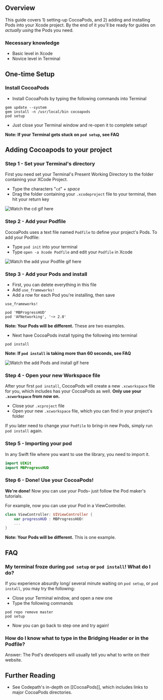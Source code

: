 ## Overview
This guide covers 1) setting-up CocoaPods, and 2) adding and installing Pods into your Xcode project. By the end of it you'll be ready for guides on *actually using* the Pods you need. 

### Necessary knowledge

* Basic level in Xcode
* Novice level in Terminal 

## One-time Setup  

### Install CocoaPods

* Install CocoaPods by typing the following commands into Terminal

```
gem update --system
gem install -n /usr/local/bin cocoapods
pod setup
```

* Just close your Terminal window and re-open it to complete setup!

**Note: If your Terminal gets stuck on `pod setup`, see FAQ**

## Adding Cocoapods to your project

### Step 1 - Set your Terminal's directory 

First you need set your Terminal's Present Working Directory to the folder containing your XCode Project.

* Type the characters "`cd`" + *space*
* Drag the folder containing your `.xcodeproject` file to your terminal, then hit your return key

![Watch the cd gif here](http://i.imgur.com/SJ6tkPv.gif)

### Step 2 - Add your Podfile 

CocoaPods uses a text file named `Podfile` to define your project's Pods. To add your Podfile:

* Type `pod init` into your terminal 
* Type `open -a Xcode Podfile` and edit your `Podfile` in Xcode

![Watch the add your Podfile gif here](http://i.imgur.com/Tlx88ZN.gif)

### Step 3 - Add your Pods and install

* First, you can delete everything in this file
* Add `use_frameworks!`
* Add a row for each Pod you're installing, then save

```
use_frameworks!

pod 'MBProgressHUD'
pod 'AFNetworking', '~> 2.0'
```

**Note: Your Pods will be different.** These are two examples.

* Next have CocoaPods install typing the following into terminal

```
pod install
```

**Note: If `pod install` is taking more than 60 seconds, see FAQ**

![Watch the add Pods and install gif here](http://i.imgur.com/3nKJkHB.gif)

### Step 4 - Open your new Workspace file

After your first `pod install`, CocoaPods will create a new `.xcworkspace` file for you, which includes has your CocoaPods as well. **Only use your `.xcworkspace` from now on.**

* Close your `.xcproject` file
* Open your new `.xcworkspace` file, which you can find in your project's folder

If you later need to change your `Podfile` to bring-in new Pods, simply run `pod install` again.

### Step 5 - Importing your pod

In any Swift file where you want to use the library, you need to import it.

```swift
import UIKit
import MBProgressHUD
```

### Step 6 - Done! Use your CocoaPods! 

**We're done!** Now you can use your Pods– just follow the Pod maker's tutorials.

For example, now you can use your Pod in a ViewController. 

```swift
class ViewController: UIViewController {
    var progressHUD : MBProgressHUD!
    ...
}
```

**Note: Your Pods will be different.** This is one example.

## FAQ

### My terminal froze during `pod setup` or `pod install`! What do I do?

If you experience absurdly long/ several minute waiting on `pod setup`, or `pod install`, you may try the following:

* Close your Terminal window, and open a new one
* Type the following commands
 
```
pod repo remove master
pod setup
```

* Now you can go back to step one and try again!

### How do I know what to type in the Bridging Header or in the Podfile?

Answer: The Pod's developers will usually tell you what to write on their website.  

## Further Reading

* See Codepath's in-depth on [[CocoaPods]], which includes links to major CocoaPods directories. 
